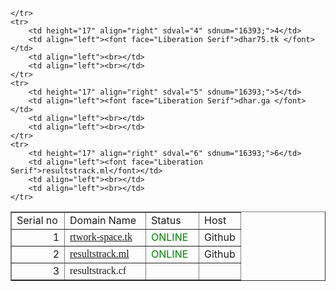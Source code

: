 <body>
<table cellspacing="0" border="1">
	<colgroup width="85"></colgroup>
	<colgroup width="130"></colgroup>
	<colgroup width="85"></colgroup>
	<tr>
		<td height="17" align="left">Serial no</td>
		<td align="left">Domain Name</td>
		<td align="left">Status</td>
		<td align="left"> Host</td>
	</tr>
	<tr>
		<td height="17" align="right" sdval="1" sdnum="16393;">1</td>
		<td align="left"><font face="Liberation Serif"><a href="http://rtwork-space.tk/">rtwork-space.tk </a></font></td>
		<td align="left"><font color="green">ONLINE</font></td>
		<td align="left"> Github</td>
	</tr>
	<tr>
		<td height="17" align="right" sdval="2" sdnum="16393;">2</td>
		<td align="left"><font face="Liberation Serif"><a href="http://resultstrack.ml/">resultstrack.ml </a></font></td>
		<td align="left"><font color="green">ONLINE</font></td>
		<td align="left"> Github</td>
	</tr>
	<tr>
		<td height="17" align="right" sdval="3" sdnum="16393;">3</td>
		<td align="left"><font face="Liberation Serif">resultstrack.cf</font></td>
		<td align="left"><br></td>
		<td align="left"><br></td>
		
	</tr>
	<tr>
		<td height="17" align="right" sdval="4" sdnum="16393;">4</td>
		<td align="left"><font face="Liberation Serif">dhar75.tk </font></td>
		<td align="left"><br></td>
		<td align="left"><br></td>
	</tr>
	<tr>
		<td height="17" align="right" sdval="5" sdnum="16393;">5</td>
		<td align="left"><font face="Liberation Serif">dhar.ga </font></td>
		<td align="left"><br></td>
		<td align="left"><br></td>
	</tr>
	<tr>
		<td height="17" align="right" sdval="6" sdnum="16393;">6</td>
		<td align="left"><font face="Liberation Serif">resultstrack.ml</font></td>
		<td align="left"><br></td>
		<td align="left"><br></td>
	</tr>
</table>
</body>
